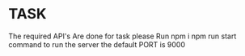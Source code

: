 # TASK
The required API's Are done for task
please 
Run npm i
npm run start command to run the server
the default PORT is 9000
